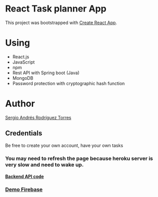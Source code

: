 # React Task planner App

This project was bootstrapped with [Create React App](https://github.com/facebook/create-react-app).

# Using
 * React.js
 * JavaScript
 * npm
 * Rest API with Spring boot (Java)
 * MongoDB
 * Password protection with cryptographic hash function

# Author

[Sergio Andrés Rodríguez Torres](https://github.com/SergioRt1)

## Credentials
 Be free to create your own account, have your own tasks
 
### You may need to refresh the page because heroku server is very slow and need to wake up.
 
#### [Backend API code](https://github.com/SergioRt1/Task-Planner-API)

### [Demo Firebase](https://taks-planner-app.firebaseapp.com)
